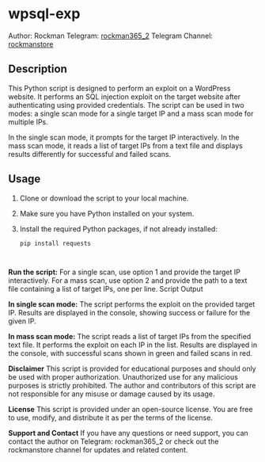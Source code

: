 # wpsql-exp

Author: Rockman
Telegram: [rockman365_2](https://t.me/rockman365_2)
Telegram Channel: [rockmanstore](https://t.me/rockmanstore)

## Description

This Python script is designed to perform an exploit on a WordPress website. It performs an SQL injection exploit on the target website after authenticating using provided credentials. The script can be used in two modes: a single scan mode for a single target IP and a mass scan mode for multiple IPs.

In the single scan mode, it prompts for the target IP interactively. In the mass scan mode, it reads a list of target IPs from a text file and displays results differently for successful and failed scans.

## Usage

1. Clone or download the script to your local machine.

2. Make sure you have Python installed on your system.

3. Install the required Python packages, if not already installed:
   ```shell
   pip install requests


   
**Run the script:**
For a single scan, use option 1 and provide the target IP interactively.
For a mass scan, use option 2 and provide the path to a text file containing a list of target IPs, one per line.
Script Output

**In single scan mode:**
The script performs the exploit on the provided target IP.
Results are displayed in the console, showing success or failure for the given IP.

**In mass scan mode:**
The script reads a list of target IPs from the specified text file.
It performs the exploit on each IP in the list.
Results are displayed in the console, with successful scans shown in green and failed scans in red.

**Disclaimer**
This script is provided for educational purposes and should only be used with proper authorization. Unauthorized use for any malicious purposes is strictly prohibited. The author and contributors of this script are not responsible for any misuse or damage caused by its usage.

**License**
This script is provided under an open-source license. You are free to use, modify, and distribute it as per the terms of the license.

**Support and Contact**
If you have any questions or need support, you can contact the author on Telegram: rockman365_2 or check out the rockmanstore channel for updates and related content.
